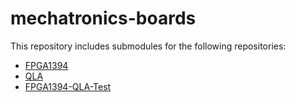 # mechatronics-boards

This repository includes submodules for the following repositories:
* [FPGA1394](https://github.com/jhu-cisst/FPGA1394.git)
* [QLA](https://github.com/jhu-cisst/QLA.git)
* [FPGA1394-QLA-Test](https://github.com/jhu-cisst/FPGA1394-QLA-Test.git)
